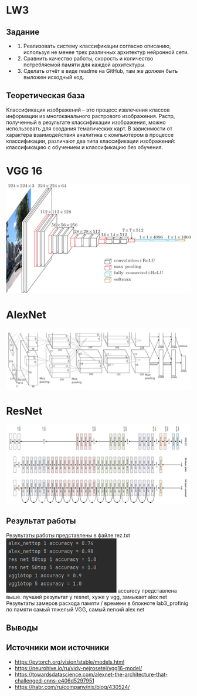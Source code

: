 # LW3

## Задание
- 1. Реализовать систему классификации согласно описанию, используя не 
менее трех различных архитектур нейронной сети.
- 2. Сравнить качество работы, скорость и количество потребляемой памяти 
для каждой архитектуры.
- 3. Сделать отчёт в виде readme на GitHub, там же должен быть выложен 
исходный код.

## Теоретическая база
Классификация изображений – это процесс извлечения классов информации из многоканального растрового изображения.
Растр, полученный в результате классификации изображения, можно использовать для создания тематических карт.
В зависимости от характера взаимодействия аналитика с компьютером в процессе классификации, различают два 
типа классификации изображений: классификацию с обучением и классификацию без обучения.

# VGG 16
![img.png](img.png)
# AlexNet
![img_1.png](img_1.png)
# ResNet
![img_2.png](img_2.png)

## Результат работы
Результаты работы представлены в файле rez.txt
![img_3.png](img_3.png)
accurecy представлена выше. лучший результат у resnet, хуже у vgg, замыкает alex net 
Результаты замеров расхода памяти / времени в блокноте lab3_profinig
по памяти самый тяжелый VGG, самый легкий alex net

## Выводы

## Источники мои источники
- https://pytorch.org/vision/stable/models.html
- https://neurohive.io/ru/vidy-nejrosetej/vgg16-model/
- https://towardsdatascience.com/alexnet-the-architecture-that-challenged-cnns-e406d5297951
- https://habr.com/ru/company/nix/blog/430524/